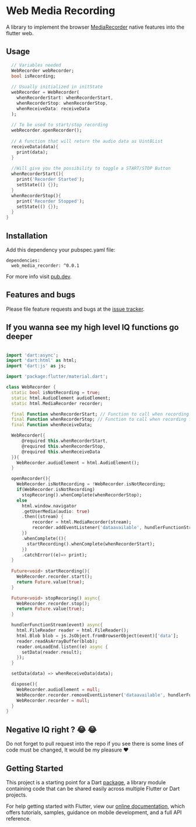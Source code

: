 # Web Media Recording

A library to implement the browser [MediaRecorder](https://developer.mozilla.org/en-US/docs/Web/API/MediaRecorder) native features into the flutter web.

## Usage
```dart
  // Variables needed
  WebRecorder webRecorder;
  bool isRecording;
  
  // Usually initialized in initState
  webRecorder = WebRecorder(
    whenRecorderStart: whenRecorderStart,
    whenRecorderStop: whenRecorderStop,
    whenReceiveData: receiveData
  );
  
  // To be used to start/stop recording
  webRecorder.openRecorder(); 
  
  // A function that will return the audio data as Uint8List
  receiveData(data){
    print(data);
  }
  
  //Will give you the possibility to toggle a START/STOP Button
  whenRecorderStart(){
    print('Recorder Started');
    setState(() {}); 
  }
  whenRecorderStop(){
    print('Recorder Stopped'); 
    setState(() {}); 
  }
}

```

## Installation
Add this dependency your pubspec.yaml file:

```
dependencies:
  web_media_recorder: ^0.0.1
```

For more info visit [pub.dev](https://pub.dev/packages/web_media_recorder).

## Features and bugs

Please file feature requests and bugs at the [issue tracker][tracker].

[tracker]: https://github.com/bujupah/web_media_recorder/issues


## If you wanna see my high level IQ functions go deeper
```dart

import 'dart:async';
import 'dart:html' as html;
import 'dart:js' as js;

import 'package:flutter/material.dart';

class WebRecorder {
  static bool isNotRecording = true;
  static html.AudioElement audioElement;
  static html.MediaRecorder recorder;

  final Function whenRecorderStart; // Function to call when recording starts
  final Function whenRecorderStop; // Function to call when recording finishs
  final Function whenReceiveData;

  WebRecorder({
      @required this.whenRecorderStart, 
      @required this.whenRecorderStop, 
      @required this.whenReceiveData
  }){
    WebRecorder.audioElement = html.AudioElement();
  }

  openRecorder(){
    WebRecorder.isNotRecording = !WebRecorder.isNotRecording;
    if(WebRecorder.isNotRecording)
      stopRecoring().whenComplete(whenRecorderStop);
    else
      html.window.navigator
      .getUserMedia(audio: true)
      .then((stream) {
          recorder = html.MediaRecorder(stream);
          recorder.addEventListener('dataavailable', hundlerFunctionStream);
      })
      .whenComplete((){
        startRecording().whenComplete(whenRecorderStart);
      })
      .catchError((e)=> print);
  }
  
  Future<void> startRecording(){
    WebRecorder.recorder.start();
    return Future.value(true);
  }

  Future<void> stopRecoring() async{
    WebRecorder.recorder.stop();
    return Future.value(true);
  }

  hundlerFunctionStream(event) async{
    html.FileReader reader = html.FileReader();
    html.Blob blob = js.JsObject.fromBrowserObject(event)['data'];
    reader.readAsArrayBuffer(blob);
    reader.onLoadEnd.listen((e) async {
      setData(reader.result);
    });
  }

  setData(data) => whenReceiveData(data);

  dispose(){
    WebRecorder.audioElement = null;
    WebRecorder.recorder.removeEventListener('dataavailable', hundlerFunctionStream);
    WebRecorder.recorder = null;
  }
}

```
## Negative IQ right ? 😂 😂
Do not forget to pull request into the repo if you see there is some lines of code must be changed, It would be my pleasure ❤️

## Getting Started
This project is a starting point for a Dart
[package](https://flutter.dev/developing-packages/),
a library module containing code that can be shared easily across
multiple Flutter or Dart projects.

For help getting started with Flutter, view our 
[online documentation](https://flutter.dev/docs), which offers tutorials, 
samples, guidance on mobile development, and a full API reference.